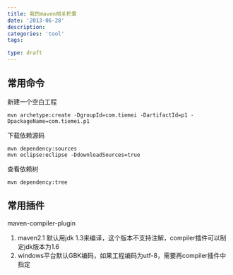 ```yaml
---
title: 我的maven相关积累
date: '2013-06-28'
description:
categories: 'tool'
tags: 

type: draft
---
```

## 常用命令
新建一个空白工程  

    mvn archetype:create -DgroupId=com.tiemei -DartifactId=p1 -DpackageName=com.tiemei.p1
下载依赖源码  

    mvn dependency:sources
    mvn eclipse:eclipse -DdownloadSources=true
查看依赖树  

    mvn dependency:tree

## 常用插件
maven-compiler-plugin  
1. maven2.1 默认用jdk 1.3来编译，这个版本不支持注解，compiler插件可以制定jdk版本为1.6
2. windows平台默认GBK编码，如果工程编码为utf-8，需要再compiler插件中指定
